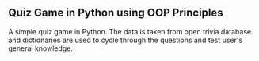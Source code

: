 ## Quiz Game in Python using OOP Principles
A simple quiz game in Python.
The data is taken from open trivia database and dictionaries are used to cycle through the questions and test user's general knowledge.

